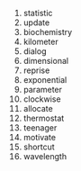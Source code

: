01. statistic
02. update
03. biochemistry
04. kilometer
05. dialog
06. dimensional
07. reprise
08. exponential
09. parameter
10. clockwise
11. allocate
12. thermostat
13. teenager
14. motivate
15. shortcut
16. wavelength